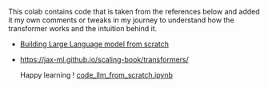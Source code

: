 This colab contains code that is taken from the references below and added it my own comments or tweaks in my journey to understand how the transformer works and the intuition behind it.

* [Building Large Language model from scratch](https://github.com/rasbt/LLMs-from-scratch)
* https://jax-ml.github.io/scaling-book/transformers/

  Happy learning !
  [code_llm_from_scratch.ipynb](./code_llm_from_scratch.ipynb)
